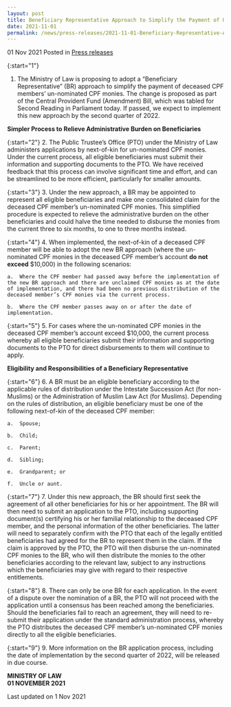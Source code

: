 ```yaml
---
layout: post
title: Beneficiary Representative Approach to Simplify the Payment of Un-nominated CPF Monies
date: 2021-11-01
permalink: /news/press-releases/2021-11-01-Beneficiary-Representative-Approach-to-Simplify-the-Payment-of-Unnominated-CPF-Monies
---
```


01 Nov 2021 Posted in [Press releases](/news/press-releases)

{:start="1"}
1.	The Ministry of Law is proposing to adopt a “Beneficiary Representative” (BR) approach to simplify the payment of deceased CPF members’ un-nominated CPF monies. The change is proposed as part of the Central Provident Fund (Amendment) Bill, which was tabled for Second Reading in Parliament today. If passed, we expect to implement this new approach by the second quarter of 2022. 

**Simpler Process to Relieve Administrative Burden on Beneficiaries**

{:start="2"}
2.	The Public Trustee’s Office (PTO) under the Ministry of Law administers applications by next-of-kin for un-nominated CPF monies. Under the current process, all eligible beneficiaries must submit their information and supporting documents to the PTO. We have received feedback that this process can involve significant time and effort, and can be streamlined to be more efficient, particularly for smaller amounts.

{:start="3"}
3.	Under the new approach, a BR may be appointed to represent all eligible beneficiaries and make one consolidated claim for the deceased CPF member’s un-nominated CPF monies. This simplified procedure is expected to relieve the administrative burden on the other beneficiaries and could halve the time needed to disburse the monies from the current three to six months, to one to three months instead. 

{:start="4"}
4.	When implemented, the next-of-kin of a deceased CPF member will be able to adopt the new BR approach (where the un-nominated CPF monies in the deceased CPF member’s account <b>do not exceed</b> $10,000) in the following scenarios: 

    a.	Where the CPF member had passed away before the implementation of the new BR approach and there are unclaimed CPF monies as at the date of implementation, and there had been no previous distribution of the deceased member’s CPF monies via the current process. 

    b.	Where the CPF member passes away on or after the date of implementation. 

{:start="5"}
5.	For cases where the un-nominated CPF monies in the deceased CPF member’s account exceed $10,000, the current process whereby all eligible beneficiaries submit their information and supporting documents to the PTO for direct disbursements to them will continue to apply. 

**Eligibility and Responsibilities of a Beneficiary Representative**

{:start="6"}
6.	A BR must be an eligible beneficiary according to the applicable rules of distribution under the Intestate Succession Act (for non-Muslims) or the Administration of Muslim Law Act (for Muslims). Depending on the rules of distribution, an eligible beneficiary must be one of the following next-of-kin of the deceased CPF member:

    a.	Spouse;

    b.	Child;

    c.	Parent;

    d.	Sibling;

    e.	Grandparent; or

    f.	Uncle or aunt.

{:start="7"}
7.	Under this new approach, the BR should first seek the agreement of all other beneficiaries for his or her appointment. The BR will then need to submit an application to the PTO, including supporting document(s) certifying his or her familial relationship to the deceased CPF member, and the personal information of the other beneficiaries. The latter will need to separately confirm with the PTO that each of the legally entitled beneficiaries had agreed for the BR to represent them in the claim. If the claim is approved by the PTO, the PTO will then disburse the un-nominated CPF monies to the BR, who will then distribute the monies to the other beneficiaries according to the relevant law, subject to any instructions which the beneficiaries may give with regard to their respective entitlements. 

{:start="8"}
8.	There can only be one BR for each application. In the event of a dispute over the nomination of a BR, the PTO will not proceed with the application until a consensus has been reached among the beneficiaries. Should the beneficiaries fail to reach an agreement, they will need to re-submit their application under the standard administration process, whereby the PTO distributes the deceased CPF member’s un-nominated CPF monies directly to all the eligible beneficiaries.  

{:start="9"}
9.	More information on the BR application process, including the date of implementation by the second quarter of 2022, will be released in due course. 


**MINISTRY OF LAW**
<br>**01 NOVEMBER 2021**

<p class="right-side-updated">Last updated on 1 Nov 2021</p>
